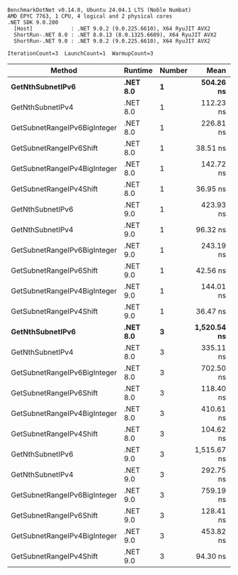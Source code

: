 ```

BenchmarkDotNet v0.14.0, Ubuntu 24.04.1 LTS (Noble Numbat)
AMD EPYC 7763, 1 CPU, 4 logical and 2 physical cores
.NET SDK 9.0.200
  [Host]            : .NET 9.0.2 (9.0.225.6610), X64 RyuJIT AVX2
  ShortRun-.NET 8.0 : .NET 8.0.13 (8.0.1325.6609), X64 RyuJIT AVX2
  ShortRun-.NET 9.0 : .NET 9.0.2 (9.0.225.6610), X64 RyuJIT AVX2

IterationCount=3  LaunchCount=1  WarmupCount=3  

```
| Method                       | Runtime  | Number | Mean        | Error      | StdDev    | Min         | Max         | Gen0   | Allocated |
|----------------------------- |--------- |------- |------------:|-----------:|----------:|------------:|------------:|-------:|----------:|
| **GetNthSubnetIPv6**             | **.NET 8.0** | **1**      |   **504.26 ns** |  **37.373 ns** |  **2.049 ns** |   **502.95 ns** |   **506.62 ns** | **0.0410** |     **696 B** |
| GetNthSubnetIPv4             | .NET 8.0 | 1      |   112.23 ns |  17.346 ns |  0.951 ns |   111.27 ns |   113.17 ns | 0.0095 |     160 B |
| GetSubnetRangeIPv6BigInteger | .NET 8.0 | 1      |   226.81 ns |  65.837 ns |  3.609 ns |   223.77 ns |   230.80 ns | 0.0257 |     432 B |
| GetSubnetRangeIPv6Shift      | .NET 8.0 | 1      |    38.51 ns |   3.057 ns |  0.168 ns |    38.41 ns |    38.71 ns | 0.0095 |     160 B |
| GetSubnetRangeIPv4BigInteger | .NET 8.0 | 1      |   142.72 ns |  43.344 ns |  2.376 ns |   141.26 ns |   145.47 ns | 0.0124 |     208 B |
| GetSubnetRangeIPv4Shift      | .NET 8.0 | 1      |    36.95 ns |  14.348 ns |  0.786 ns |    36.06 ns |    37.54 ns | 0.0105 |     176 B |
| GetNthSubnetIPv6             | .NET 9.0 | 1      |   423.93 ns | 116.273 ns |  6.373 ns |   416.59 ns |   428.01 ns | 0.0381 |     640 B |
| GetNthSubnetIPv4             | .NET 9.0 | 1      |    96.32 ns |   4.907 ns |  0.269 ns |    96.01 ns |    96.49 ns | 0.0095 |     160 B |
| GetSubnetRangeIPv6BigInteger | .NET 9.0 | 1      |   243.19 ns |  16.056 ns |  0.880 ns |   242.44 ns |   244.16 ns | 0.0257 |     432 B |
| GetSubnetRangeIPv6Shift      | .NET 9.0 | 1      |    42.56 ns |  19.613 ns |  1.075 ns |    41.50 ns |    43.65 ns | 0.0095 |     160 B |
| GetSubnetRangeIPv4BigInteger | .NET 9.0 | 1      |   144.01 ns |  27.765 ns |  1.522 ns |   142.37 ns |   145.39 ns | 0.0124 |     208 B |
| GetSubnetRangeIPv4Shift      | .NET 9.0 | 1      |    36.47 ns |  12.677 ns |  0.695 ns |    35.75 ns |    37.13 ns | 0.0105 |     176 B |
| **GetNthSubnetIPv6**             | **.NET 8.0** | **3**      | **1,520.54 ns** |  **58.686 ns** |  **3.217 ns** | **1,517.08 ns** | **1,523.44 ns** | **0.1278** |    **2168 B** |
| GetNthSubnetIPv4             | .NET 8.0 | 3      |   335.11 ns |   7.190 ns |  0.394 ns |   334.74 ns |   335.53 ns | 0.0286 |     480 B |
| GetSubnetRangeIPv6BigInteger | .NET 8.0 | 3      |   702.50 ns | 116.247 ns |  6.372 ns |   696.81 ns |   709.38 ns | 0.0772 |    1296 B |
| GetSubnetRangeIPv6Shift      | .NET 8.0 | 3      |   118.40 ns |  32.124 ns |  1.761 ns |   116.67 ns |   120.19 ns | 0.0286 |     480 B |
| GetSubnetRangeIPv4BigInteger | .NET 8.0 | 3      |   410.61 ns |  27.150 ns |  1.488 ns |   409.46 ns |   412.29 ns | 0.0372 |     624 B |
| GetSubnetRangeIPv4Shift      | .NET 8.0 | 3      |   104.62 ns |  31.831 ns |  1.745 ns |   102.68 ns |   106.07 ns | 0.0315 |     528 B |
| GetNthSubnetIPv6             | .NET 9.0 | 3      | 1,515.67 ns | 214.281 ns | 11.745 ns | 1,504.29 ns | 1,527.75 ns | 0.1183 |    2000 B |
| GetNthSubnetIPv4             | .NET 9.0 | 3      |   292.75 ns |  11.378 ns |  0.624 ns |   292.23 ns |   293.44 ns | 0.0286 |     480 B |
| GetSubnetRangeIPv6BigInteger | .NET 9.0 | 3      |   759.19 ns |  42.936 ns |  2.353 ns |   756.73 ns |   761.42 ns | 0.0772 |    1296 B |
| GetSubnetRangeIPv6Shift      | .NET 9.0 | 3      |   128.41 ns |  43.330 ns |  2.375 ns |   126.93 ns |   131.15 ns | 0.0286 |     480 B |
| GetSubnetRangeIPv4BigInteger | .NET 9.0 | 3      |   453.82 ns |   6.486 ns |  0.356 ns |   453.41 ns |   454.05 ns | 0.0372 |     624 B |
| GetSubnetRangeIPv4Shift      | .NET 9.0 | 3      |    94.30 ns |  40.753 ns |  2.234 ns |    91.73 ns |    95.74 ns | 0.0315 |     528 B |
